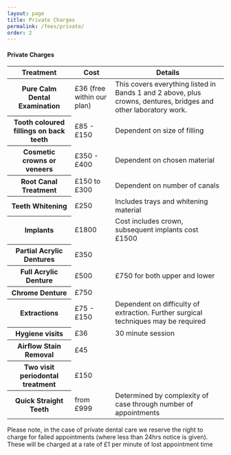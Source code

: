 ```yaml
---
layout: page
title: Private Charges
permalink: /fees/private/
order: 2
---
```

<h4>Private Charges</h4>

<table class="table">
  <thead>
    <tr>
      <th scope="col">Treatment</th>
      <th scope="col">Cost</th>
      <th scope="col">Details</th>
    </tr>
  </thead>
    <tbody>
      <tr>
      <th scope="row">Pure Calm Dental Examination</th>
      <td>£36 (free within our plan)</td>
      <td>This covers everything listed in Bands 1 and 2 above, plus crowns, dentures, bridges and other laboratory work.</td>
    <tr>
      <th scope="row">Tooth coloured fillings on back teeth</th>
      <td>£85 - £150</td>
      <td>Dependent on size of filling</td>
    </tr>
    <tr>
      <th scope="row">Cosmetic crowns or veneers </th>
      <td>£350 - £400</td>
      <td>Dependent on chosen material</td>
    </tr>
    <tr>
      <th scope="row">Root Canal Treatment</th>
      <td> £150 to £300</td>
      <td>Dependent on number of canals</td>
    </tr>
    <tr>
      <th scope="row">Teeth Whitening</th>
      <td>£250</td>
      <td>Includes trays and whitening material</td>
    </tr>
    <tr>
      <th scope="row">Implants</th>
      <td>£1800</td>
      <td>Cost includes crown, subsequent implants cost £1500</td>
    </tr>
    <tr>
      <th scope="row">Partial Acrylic Dentures </th>
      <td>£350</td>
      <td></td>
    </tr>
    <tr>
      <th scope="row">Full Acrylic Denture</th>
      <td> £500 </td>
      <td>£750 for both upper and lower</td>
    </tr>
    <tr>
      <th scope="row">Chrome Denture</th>
      <td> £750</td>
      <td></td>
    </tr>
    <tr>
      <th scope="row">Extractions </th>
      <td>£75 - £150</td>
      <td>Dependent on difficulty of extraction. Further surgical techniques may be required</td>
    </tr>
    <tr>
      <th scope="row">Hygiene visits</th>
      <td>£36</td>
      <td>30 minute session</td>
    </tr>
    <tr>
      <th scope="row">Airflow Stain Removal</th>
      <td> £45</td>
      <td></td>
    </tr>
    <tr>
      <th scope="row">Two visit periodontal treatment</th>
      <td> £150</td>
      <td></td>
    </tr>
    <tr>
      <th scope="row">Quick Straight Teeth</th>
      <td>from £999</td>
      <td>Determined by complexity of case through number of appointments</td>
    </tr>
  </tbody>
</table>

<p>Please note, in the case of private dental care we reserve the right to charge for failed appointments (where less than 24hrs notice is given).  These will be charged at a rate of £1 per minute of lost appointment time </p>
